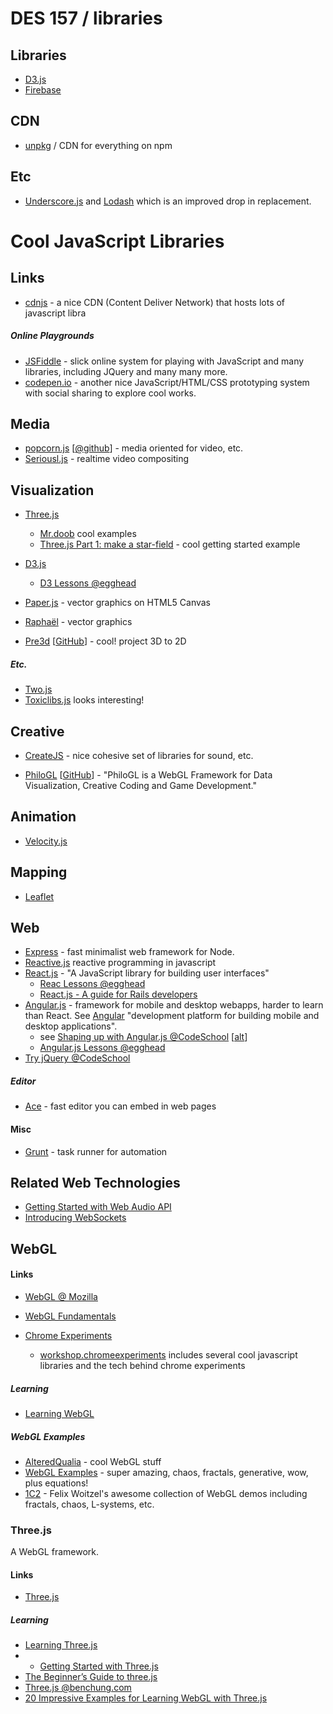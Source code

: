 # DES 157 / libraries

## Libraries

* [D3.js](libraries/d3)
* [Firebase](libraries/firebase)

## CDN

* [unpkg](https://unpkg.com/#/) / CDN for everything on npm

## Etc

* [Underscore.js](http://underscorejs.org/) and [Lodash](https://lodash.com/) which is an improved drop in replacement.

# Cool JavaScript Libraries

## Links

* [cdnjs](https://cdnjs.com/libraries) - a nice CDN (Content Deliver Network) that hosts lots of javascript libra

##### Online Playgrounds

* [JSFiddle](http://jsfiddle.net/) - slick online system for playing with JavaScript and many libraries, including JQuery and many many more.
* [codepen.io](http://codepen.io/) - another nice JavaScript/HTML/CSS prototyping system with social sharing to explore cool works.

## Media

* [popcorn.js](http://popcornjs.org/) [[@github](https://github.com/mozilla/popcorn-js)] - media oriented for video, etc.
* [Seriousl.js](https://github.com/brianchirls/Seriously.js) - realtime video compositing

## Visualization

* [Three.js](Three.js)
    * [Mr.doob](http://mrdoob.com) cool examples
    * [Three.js Part 1: make a star-field](http://creativejs.com/tutorials/three-js-part-1-make-a-star-field/) - cool getting started example

* [D3.js](http://d3js.org/)
    * [D3 Lessons @egghead](https://egghead.io/technologies/d3)

* [Paper.js](http://paperjs.org/about/) - vector graphics on HTML5 Canvas
* [Raphaël](http://raphaeljs.com/) - vector graphics

* [Pre3d](http://ich.deanmcnamee.com/pre3d/) [[GitHub](https://github.com/deanm/pre3d)] - cool! project 3D to 2D

##### Etc.

* [Two.js](http://jonobr1.github.io/two.js/)
* [Toxiclibs.js](http://haptic-data.com/toxiclibsjs) looks interesting!

## Creative

* [CreateJS](http://www.createjs.com/) - nice cohesive set of libraries for sound, etc.

* [PhiloGL](http://www.senchalabs.org/philogl/) [[GitHub](https://github.com/senchalabs/philogl)] - "PhiloGL is a WebGL Framework for Data Visualization, Creative Coding and Game Development."

## Animation

* [Velocity.js](http://julian.com/research/velocity/)

## Mapping

* [Leaflet](http://leafletjs.com/)

## Web

* [Express](http://expressjs.com/) - fast minimalist web framework for Node.
* [Reactive.js](https://github.com/mattbaker/Reactive.js) reactive programming in javascript
* [React.js](https://facebook.github.io/react/) - "A JavaScript library for building user interfaces"
    * [Reac Lessons @egghead](https://egghead.io/technologies/react) 
    * [React.js - A guide for Rails developers](https://www.airpair.com/reactjs/posts/reactjs-a-guide-for-rails-developers) 
* [Angular.js](https://angularjs.org/) - framework for mobile and desktop webapps, harder to learn than React. See [Angular](https://angular.io/) "development platform for building mobile and desktop applications".
    * see [Shaping up with Angular.js @CodeSchool](https://www.codeschool.com/courses/shaping-up-with-angular-js) [[alt](http://campus.codeschool.com/courses/shaping-up-with-angular-js/intro)]
    * [Angular.js Lessons @egghead](https://egghead.io/technologies/angularjs)
* [Try jQuery @CodeSchool](https://www.codeschool.com/courses/try-jquery)

##### Editor

* [Ace](https://ace.c9.io/) - fast editor you can embed in web pages

#### Misc

* [Grunt](http://gruntjs.com/) - task runner for automation

## Related Web Technologies

* [Getting Started with Web Audio API](http://www.html5rocks.com/en/tutorials/webaudio/intro/)
* [Introducing WebSockets](http://www.html5rocks.com/en/tutorials/websockets/basics/)

## WebGL

#### Links

* [WebGL @ Mozilla](https://developer.mozilla.org/en-US/docs/Web/API/WebGL_API)
* [WebGL Fundamentals](http://www.html5rocks.com/en/tutorials/webgl/webgl_fundamentals/)

* [Chrome Experiments](https://www.chromeexperiments.com/)
    * [workshop.chromeexperiments](http://workshop.chromeexperiments.com/) includes several cool javascript libraries and the tech behind chrome experiments

##### Learning

* [Learning WebGL](http://learningwebgl.com/blog/)

##### WebGL Examples

* [AlteredQualia](http://alteredqualia.com/) - cool WebGL stuff
* [WebGL Examples](http://www.ibiblio.org/e-notes/webgl/webgl.htm) - super amazing, chaos, fractals, generative, wow, plus equations!
* [1C2](http://cake23.de/1c2/) - Felix Woitzel's awesome collection of WebGL demos including fractals, chaos, L-systems, etc.

### Three.js

A WebGL framework.

#### Links

* [Three.js](http://threejs.org/)

##### Learning

* [Learning Three.js](http://learningthreejs.com/)
* - [Getting Started with Three.js](http://www.html5rocks.com/en/tutorials/three/intro/)
* [The Beginner’s Guide to three.js](http://blog.teamtreehouse.com/the-beginners-guide-to-three-js)
* [Three.js @benchung.com](http://benchung.com/category/three-js/)
* [20 Impressive Examples for Learning WebGL with Three.js](http://tutorialzine.com/2013/09/20-impressive-examples-for-learning-webgl-with-three-js/)

